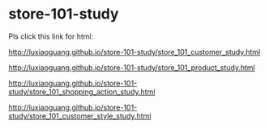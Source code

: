 # store-101-study

Pls click this link for html:

http://luxiaoguang.github.io/store-101-study/store_101_customer_study.html

http://luxiaoguang.github.io/store-101-study/store_101_product_study.html

http://luxiaoguang.github.io/store-101-study/store_101_shopping_action_study.html

http://luxiaoguang.github.io/store-101-study/store_101_customer_style_study.html